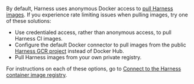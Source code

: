 By default, Harness uses anonymous Docker access to [pull Harness images](/docs/continuous-integration/use-ci/set-up-build-infrastructure/harness-ci.md). If you experience rate limiting issues when pulling images, try one of these solutions:

* Use credentialed access, rather than anonymous access, to pull Harness CI images.
* Configure the default Docker connector to pull images from the public [Harness GCR project](https://console.cloud.google.com/gcr/images/gcr-prod/global/harness) instead of Docker Hub.
* Pull Harness images from your own private registry.

For instructions on each of these options, go to [Connect to the Harness container image registry](/docs/platform/connectors/artifact-repositories/connect-to-harness-container-image-registry-using-docker-connector.md).